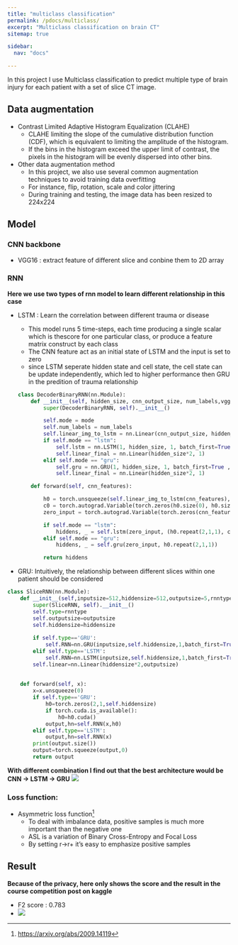 ```yaml
---
title: "multiclass classification"
permalink: /pdocs/multiclass/
excerpt: "Multiclass classification on brain CT"
sitemap: true

sidebar:
  nav: "docs"

---
```


In this project I use Multiclass classification to predict multiple type of brain injury for each patient with a set of slice CT image. 

## Data augmentation
- Contrast Limited Adaptive Histogram Equalization (CLAHE)
    - CLAHE limiting the slope of the cumulative distribution function (CDF), which is equivalent to limiting the amplitude of the histogram.
    - If the bins in the histogram exceed the upper limit of contrast, the pixels in the histogram will be evenly dispersed into other bins.
- Other data augmentation method
    - In this project, we also use several common augmentation techniques to avoid training data overfitting
    - For instance, flip, rotation, scale and color jittering
    - During training and testing, the image data has been resized to 224x224

## Model
### CNN backbone
- VGG16 : extract feature of different slice and conbine them to 2D array
### RNN 
**Here we use two types of rnn model to learn different relationship in this case**
- LSTM : Learn the correlation between different trauma or disease
    - This model runs 5 time-steps, each time producing a single scalar which is thescore for one particular class, or produce a feature matrix construct by each class
    - The CNN feature act as an initial state of LSTM and the input is set to zero
    - since LSTM seperate hidden state and cell state, the cell state can be update independently, which led to higher performance then GRU in the predition of trauma relationship
    ```python
    class DecoderBinaryRNN(nn.Module):
        def __init__(self, hidden_size, cnn_output_size, num_labels,vgg = None,mode = "lstm"):
            super(DecoderBinaryRNN, self).__init__()

            self.mode = mode
            self.num_labels = num_labels
            self.linear_img_to_lstm = nn.Linear(cnn_output_size, hidden_size)
            if self.mode == "lstm":
                self.lstm = nn.LSTM(1, hidden_size, 1, batch_first=True, bidirectional=True)
                self.linear_final = nn.Linear(hidden_size*2, 1)
            elif self.mode == "gru":
                self.gru = nn.GRU(1, hidden_size, 1, batch_first=True , bidirectional=True)
                self.linear_final = nn.Linear(hidden_size*2, 1)

        def forward(self, cnn_features):

            h0 = torch.unsqueeze(self.linear_img_to_lstm(cnn_features), 0).to("cuda")
            c0 = torch.autograd.Variable(torch.zeros(h0.size(0), h0.size(1), h0.size(2)), requires_grad = False).to("cuda")
            zero_input = torch.autograd.Variable(torch.zeros(cnn_features.size(0), self.num_labels, 1), requires_grad = False).to("cuda")

            if self.mode == "lstm":
                hiddens, _ = self.lstm(zero_input, (h0.repeat(2,1,1), c0.repeat(2,1,1)))
            elif self.mode == "gru":
                hiddens, _ = self.gru(zero_input, h0.repeat(2,1,1))

            return hiddens
    ```
 
- GRU: Intuitively, the relationship between different slices within one patient should be considered
```python
class SliceRNN(nn.Module):
    def __init__(self,inputsize=512,hiddensize=512,outputsize=5,rnntype='GRU'):
        super(SliceRNN, self).__init__()
        self.type=rnntype
        self.outputsize=outputsize
        self.hiddensize=hiddensize
        
        if self.type=='GRU':
            self.RNN=nn.GRU(inputsize,self.hiddensize,1,batch_first=True,bidirectional=True)
        elif self.type=='LSTM':
            self.RNN=nn.LSTM(inputsize,self.hiddensize,1,batch_first=True,bidirectional=True)
        self.linear=nn.Linear(hiddensize*2,outputsize)
        
        
    def forward(self, x):
        x=x.unsqueeze(0)
        if self.type=='GRU':
            h0=torch.zeros(2,1,self.hiddensize)
            if torch.cuda.is_available():
                h0=h0.cuda()
            output,hn=self.RNN(x,h0)
        elif self.type=='LSTM':
            output,hn=self.RNN(x)
        print(output.size())
        output=torch.squeeze(output,0)
        return output
```

**With different combination I find out that the best architecture would be CNN -> LSTM -> GRU**
![](https://i.imgur.com/BQPQfNz.png)

### Loss function:
- Asymmetric loss function[^first]
    - To deal with imbalance data, positive samples is much more important than the negative one
    - ASL is a variation of Binary Cross-Entropy and Focal Loss
    - By setting r->r+ it’s easy to emphasize positive samples

## Result
**Because of the privacy, here only shows the score and the result in the course competition post on kaggle**

- F2 score : 0.783
- ![](https://i.imgur.com/olmSxDx.jpg)


[^first]: https://arxiv.org/abs/2009.14119
